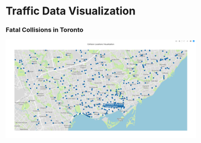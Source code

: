 # Traffic Data Visualization

### Fatal Collisions in Toronto
![collision toronto screenshot](/screenshots/collisions_toronto.png)